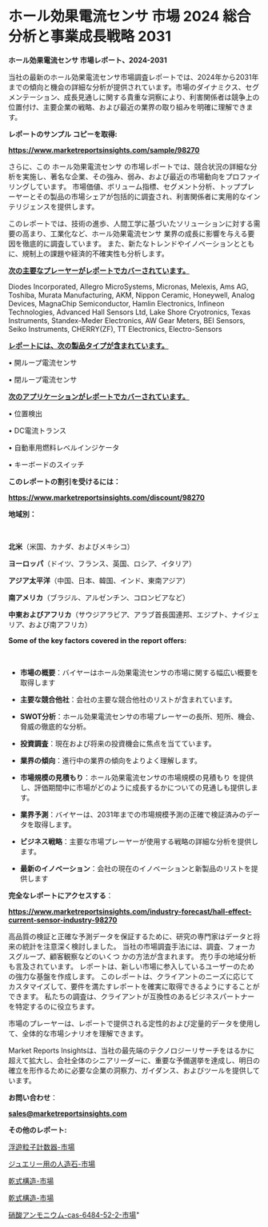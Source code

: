 # ホール効果電流センサ 市場 2024 総合分析と事業成長戦略 2031

<strong>ホール効果電流センサ 市場レポート、2024-2031</strong>

当社の最新のホール効果電流センサ市場調査レポートでは、2024年から2031年までの傾向と機会の詳細な分析が提供されています。市場のダイナミクス、セグメンテーション、成長見通しに関する貴重な洞察により、利害関係者は競争上の位置付け、主要企業の戦略、および最近の業界の取り組みを明確に理解できます。



<strong>レポートのサンプル コピーを取得:</strong> <a href=https://www.marketreportsinsights.com/sample/98270>

<strong><u>https://www.marketreportsinsights.com/sample/98270</u></strong></a>

さらに、この ホール効果電流センサ の市場レポートでは、競合状況の詳細な分析を実施し、著名な企業、その強み、弱み、および最近の市場動向をプロファイリングしています。 市場価値、ボリューム指標、セグメント分析、トッププレーヤーとその製品の市場シェアが包括的に調査され、利害関係者に実用的なインテリジェンスを提供します。

このレポートでは、技術の進歩、人間工学に基づいたソリューションに対する需要の高まり、工業化など、ホール効果電流センサ 業界の成長に影響を与える要因を徹底的に調査しています。 また、新たなトレンドやイノベーションとともに、規制上の課題や経済的不確実性も分析します。



<strong><u>次の主要なプレーヤーがレポートでカバーされています。</u></strong>

Diodes Incorporated, Allegro MicroSystems, Micronas, Melexis, Ams AG, Toshiba, Murata Manufacturing, AKM, Nippon Ceramic, Honeywell, Analog Devices, MagnaChip Semiconductor, Hamlin Electronics, Infineon Technologies, Advanced Hall Sensors Ltd, Lake Shore Cryotronics, Texas Instruments, Standex-Meder Electronics, AW Gear Meters, BEI Sensors, Seiko Instruments, CHERRY(ZF), TT Electronics, Electro-Sensors



<strong><u><b>レポートには、次の製品タイプが含まれています。</b></u></strong>

• 開ループ電流センサ

• 閉ループ電流センサ



<strong><u><b>次のアプリケーションがレポートでカバーされています。</b></u></strong>

• 位置検出

• DC電流トランス

• 自動車用燃料レベルインジケータ

• キーボードのスイッチ



<strong><b>このレポートの割引を受けるには：</b></strong>

<a href=https://www.marketreportsinsights.com/discount/98270>

<strong><u>https://www.marketreportsinsights.com/discount/98270</u></strong></a>



<strong>地域別：</strong>

<strong> </strong>



<strong>北米</strong>（米国、カナダ、およびメキシコ）



<strong>ヨーロッパ</strong>（ドイツ、フランス、英国、ロシア、イタリア）



<strong>アジア太平洋</strong>（中国、日本、韓国、インド、東南アジア）



<strong>南アメリカ</strong>（ブラジル、アルゼンチン、コロンビアなど）



<strong>中東およびアフリカ</strong>（サウジアラビア、アラブ首長国連邦、エジプト、ナイジェリア、および南アフリカ）



<strong>Some of the key factors covered in the report offers:</strong>

<strong> </strong>
<ul>
  <li>

<strong>市場の概要</strong>：バイヤーはホール効果電流センサの市場に関する幅広い概要を取得します</li>
  <li>

<strong>主要な競合他社</strong>：会社の主要な競合他社のリストが含まれています。</li>
  <li>

<strong>SWOT分析</strong>：ホール効果電流センサの市場プレーヤーの長所、短所、機会、脅威の徹底的な分析。</li>
  <li>

<strong>投資調査</strong>：現在および将来の投資機会に焦点を当てています。</li>
  <li>

<strong>業界の傾向</strong>：進行中の業界の傾向をよりよく理解します。</li>
  <li>

<strong>市場規模の見積もり</strong>：ホール効果電流センサの市場規模の見積もり を提供し、評価期間中に市場がどのように成長するかについての見通しも提供します。</li>
  <li>

<strong>業界予測</strong>：バイヤーは、2031年までの市場規模予測の正確で検証済みのデータを取得します。</li>
  <li>

<strong>ビジネス戦略</strong>：主要な市場プレーヤーが使用する戦略の詳細な分析を提供します。</li>
  <li>

<strong>最新のイノベーション</strong>：会社の現在のイノベーションと新製品のリストを提供します</li>
</ul>


<strong>完全なレポートにアクセスする</strong>：

<a href=https://www.marketreportsinsights.com/industry-forecast/hall-effect-current-sensor-industry-98270>

<strong><u>https://www.marketreportsinsights.com/industry-forecast/hall-effect-current-sensor-industry-98270</u></strong></a>

高品質の検証と正確な予測データを保証するために、研究の専門家はデータと将来の統計を注意深く検討しました。 当社の市場調査手法には、調査、フォーカスグループ、顧客観察などのいくつ かの方法が含まれます。 売り手の地域分析も言及されています。 レポートは、新しい市場に参入しているユーザーのための強力な基盤を作成します。 このレポートは、クライアントのニーズに応じてカスタマイズして、要件を満たすレポートを確実に取得できるようにすることができます。 私たちの調査は、クライアントが互換性のあるビジネスパートナーを特定するのに役立ちます。

市場のプレーヤーは、レポートで提供される定性的および定量的データを使用して、全体的な市場シナリオを理解できます。

Market Reports Insightsは、当社の最先端のテクノロジーリサーチをはるかに超えて拡大し、会社全体のシニアリーダーに、重要な予備選挙を達成し、明日の確立を形作るために必要な企業の洞察力、ガイダンス、およびツールを提供しています。



<strong><b>お問い合わせ</b></strong>：

<a href=mailto:sales@marketreportsinsights.com>

<strong><u>sales@marketreportsinsights.com</u></strong></a>



<strong>その他のレポート:</strong>

<a href=https://www.linkedin.com/pulse/浮遊粒子計数器-市場-2023-swot-分析と成長率-2030-data-dive-discoveries-24-analysis-x8ujf/>浮遊粒子計数器-市場</a>

<a href=https://www.linkedin.com/pulse/ジュエリー用の人造石-市場-2023-総利益と主要ベンダー-2030-mezif/>ジュエリー用の人造石-市場</a>

<a href=https://www.linkedin.com/pulse/乾式構造-市場-2023-競争分析と事業成長-2030-trend-tracking-toolbox-24-analysis-zqhhf/>乾式構造-市場</a>

<a href=https://www.linkedin.com/pulse/乾式構造-市場-2023-競争分析と事業成長-2030-consumer-connection-collective-360-fe6rf/>乾式構造-市場</a>

<a href=https://www.linkedin.com/pulse/硝酸アンモニウム-cas-6484-52-2-市場-2023-総合分析と事業成長戦略-zirbf/>硝酸アンモニウム-cas-6484-52-2-市場</a>"
